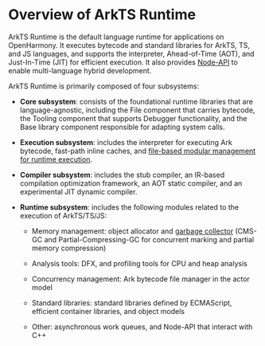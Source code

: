 # Overview of ArkTS Runtime

ArkTS Runtime is the default language runtime for applications on OpenHarmony. It executes bytecode and standard libraries for ArkTS, TS, and JS languages, and supports the interpreter, Ahead-of-Time (AOT), and Just-In-Time (JIT) for efficient execution. It also provides [Node-API](../napi/napi-introduction.md) to enable multi-language hybrid development. 

ArkTS Runtime is primarily composed of four subsystems:

- **Core subsystem**: consists of the foundational runtime libraries that are language-agnostic, including the File component that carries bytecode, the Tooling component that supports Debugger functionality, and the Base library component responsible for adapting system calls.

- **Execution subsystem**: includes the interpreter for executing Ark bytecode, fast-path inline caches, and [file-based modular management for runtime execution](module-principle.md).

- **Compiler subsystem**: includes the stub compiler, an IR-based compilation optimization framework, an AOT static compiler, and an experimental JIT dynamic compiler.

- **Runtime subsystem**: includes the following modules related to the execution of ArkTS/TS/JS:

  - Memory management: object allocator and [garbage collector](gc-introduction.md) (CMS-GC and Partial-Compressing-GC for concurrent marking and partial memory compression)

  - Analysis tools: DFX, and profiling tools for CPU and heap analysis

  - Concurrency management: Ark bytecode file manager in the actor model

  - Standard libraries: standard libraries defined by ECMAScript, efficient container libraries, and object models
  
  - Other: asynchronous work queues, and Node-API that interact with C++
